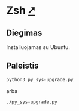 # Zsh [&#x2B67;](https://www.python.org/)

## Diegimas

Instaliuojamas su Ubuntu.

## Paleistis

```bash
python3 py_sys-upgrade.py
```

arba

```bash
./py_sys-upgrade.py
```
